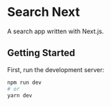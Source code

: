 # Search Next

A search app written with Next.js.

## Getting Started

First, run the development server:

```bash
npm run dev
# or
yarn dev
```
